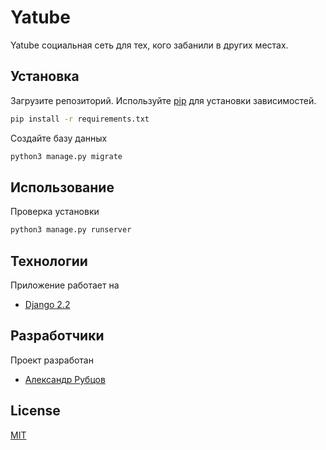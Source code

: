 # Yatube

Yatube социальная сеть для тех, кого забанили в других местах.

## Установка

Загрузите репозиторий. Используйте [pip](https://pip.pypa.io/en/stable/)
для установки зависимостей.

```bash
pip install -r requirements.txt
```

Создайте базу данных

```bash
python3 manage.py migrate
```

## Использование

Проверка установки

```bash
python3 manage.py runserver
```

## Технологии

Приложение работает на
- [Django 2.2](https://www.djangoproject.com/download/)

## Разработчики

Проект разработан 
- [Александр Рубцов](https://github.com/FinemechanicPub)

## License
[MIT](https://choosealicense.com/licenses/mit/)
